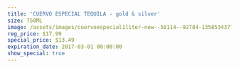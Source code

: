 ```yaml
---
title: 'CUERVO ESPECIAL TEQUILA - gold & silver'
size: 750ML
image: /assets/images/cuervoespecial1liter-new--58114--92784-1358534377-380-500.jpg
reg_price: $17.99
special_price: $13.49
expiration_date: 2017-03-01 00:00:00
show_special: true
---
```



